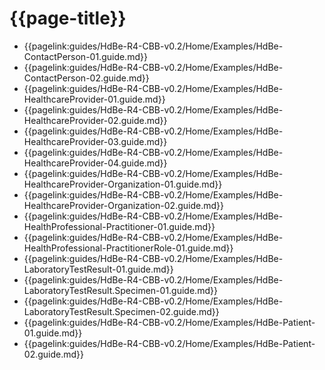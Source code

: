 # {{page-title}}

- {{pagelink:guides/HdBe-R4-CBB-v0.2/Home/Examples/HdBe-ContactPerson-01.guide.md}}
- {{pagelink:guides/HdBe-R4-CBB-v0.2/Home/Examples/HdBe-ContactPerson-02.guide.md}}
- {{pagelink:guides/HdBe-R4-CBB-v0.2/Home/Examples/HdBe-HealthcareProvider-01.guide.md}}
- {{pagelink:guides/HdBe-R4-CBB-v0.2/Home/Examples/HdBe-HealthcareProvider-02.guide.md}}
- {{pagelink:guides/HdBe-R4-CBB-v0.2/Home/Examples/HdBe-HealthcareProvider-03.guide.md}}
- {{pagelink:guides/HdBe-R4-CBB-v0.2/Home/Examples/HdBe-HealthcareProvider-04.guide.md}}
- {{pagelink:guides/HdBe-R4-CBB-v0.2/Home/Examples/HdBe-HealthcareProvider-Organization-01.guide.md}}
- {{pagelink:guides/HdBe-R4-CBB-v0.2/Home/Examples/HdBe-HealthcareProvider-Organization-02.guide.md}}
- {{pagelink:guides/HdBe-R4-CBB-v0.2/Home/Examples/HdBe-HealthProfessional-Practitioner-01.guide.md}}
- {{pagelink:guides/HdBe-R4-CBB-v0.2/Home/Examples/HdBe-HealthProfessional-PractitionerRole-01.guide.md}}
- {{pagelink:guides/HdBe-R4-CBB-v0.2/Home/Examples/HdBe-LaboratoryTestResult-01.guide.md}}
- {{pagelink:guides/HdBe-R4-CBB-v0.2/Home/Examples/HdBe-LaboratoryTestResult.Specimen-01.guide.md}}
- {{pagelink:guides/HdBe-R4-CBB-v0.2/Home/Examples/HdBe-LaboratoryTestResult.Specimen-02.guide.md}}
- {{pagelink:guides/HdBe-R4-CBB-v0.2/Home/Examples/HdBe-Patient-01.guide.md}}
- {{pagelink:guides/HdBe-R4-CBB-v0.2/Home/Examples/HdBe-Patient-02.guide.md}}
<!-- - {{pagelink:guides/HdBe-R4-CBB-v0.2/Home/Examples/[CBB-ID]-[number].guide.md}} --> 